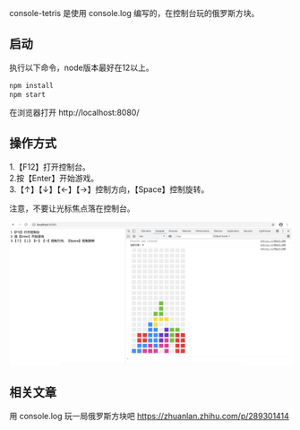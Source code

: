 console-tetris 是使用 console.log 编写的，在控制台玩的俄罗斯方块。

## 启动

执行以下命令，node版本最好在12以上。

```
npm install
npm start
```
在浏览器打开 http://localhost:8080/

## 操作方式

1.【F12】打开控制台。  
2.按【Enter】开始游戏。  
3.【↑】【↓】【←】【→】控制方向，【Space】控制旋转。

注意，不要让光标焦点落在控制台。

![preview](https://raw.githubusercontent.com/shenmaxg/console-tetris/master/image/preview.png)

## 相关文章

用 console.log 玩一局俄罗斯方块吧 https://zhuanlan.zhihu.com/p/289301414